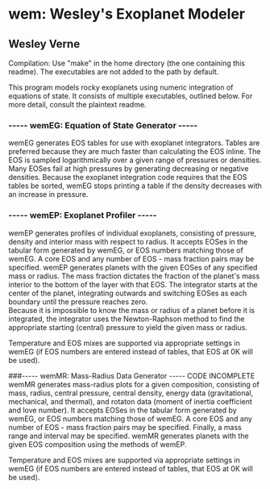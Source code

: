 # wem: Wesley's Exoplanet Modeler
## Wesley Verne

Compilation: Use "make" in the home directory (the one containing this 
readme). The executables are not added to the path by default.

This program models rocky exoplanets using numeric integration of
equations of state.  It consists of multiple executables, outlined 
below.  For more detail, consult the plaintext readme.

### ----- wemEG: Equation of State Generator -----
wemEG generates EOS tables for use with exoplanet integrators.  Tables
are preferred because they are much faster than calculating the EOS 
inline. The EOS is sampled logarithmically over a given range of 
pressures or densities. Many EOSes fail at high pressures by generating
decreasing or negative densities.  Because the exoplanet integration
code requires that the EOS tables be sorted, wemEG stops printing a
table if the density decreases with an increase in pressure.

### ----- wemEP: Exoplanet Profiler -----
wemEP generates profiles of individual exoplanets, consisting of 
pressure, density and interior mass with respect to radius.  It accepts
EOSes in the tabular form generated by wemEG, or EOS numbers matching 
those of wemEG.  A core EOS and any number of EOS - mass fraction pairs 
may be specified. wemEP generates planets with the given EOSes of any 
specified mass or radius. The mass fraction dictates the fraction of the 
planet's mass interior to the bottom of the layer with that EOS. The 
integrator starts at the center of the planet, integrating outwards and 
switching EOSes as each boundary until the pressure reaches zero.  
Because it is impossible to know the mass or radius of a planet before 
it is integrated, the integrator uses the Newton-Raphson method to find 
the appropriate starting (central) pressure to yield the given mass or 
radius.

Temperature and EOS mixes are supported via appropriate settings in
wemEG (if EOS numbers are entered instead of tables, that EOS at 0K will
be used).

###----- wemMR: Mass-Radius Data Generator ----- CODE INCOMPLETE
wemMR generates mass-radius plots for a given composition, consisting
of mass, radius, central pressure, central density, energy data
(gravitational, mechanical, and thermal), and rotaton data (moment of
inertia coefficient and love number).  It accepts EOSes in the tabular 
form generated by wemEG, or EOS numbers matching those of wemEG.  A 
core EOS and any number of EOS - mass fraction pairs may be specified.
Finally, a mass range and interval may be specified.  wemMR generates 
planets with the given EOS composition using the methods of wemEP.

Temperature and EOS mixes are supported via appropriate settings in
wemEG (if EOS numbers are entered instead of tables, that EOS at 0K will
be used).
